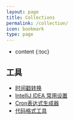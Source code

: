 ```yaml
---
layout: page
title: Collections
permalink: /collection/
icon: bookmark
type: page
---
```


* content
{:toc}
## 工具

- [时间戳转换](https://tool.lu/timestamp/)
- [IntelliJ IDEA 常用设置](http://www.phperz.com/article/15/0923/159043.html)
- [Cron表达式生成器](http://cron.qqe2.com/)
- [代码格式工具](http://tool.oschina.net/codeformat/json)


